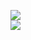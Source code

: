 [![](https://img.shields.io/badge/Made%20With-Github%20Spray-lightgrey.svg?style=for-the-badge&logo=github)](https://github.com/Annihil/github-spray#18980)  
[![](https://i.imgur.com/2DrTn0Z.gif)](https://github.com/Annihil/github-spray)